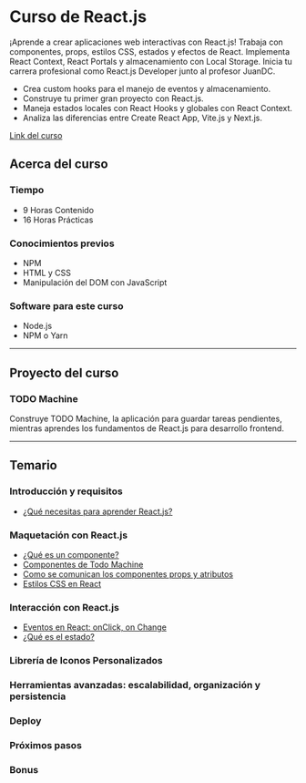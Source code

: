 # Curso de React.js

¡Aprende a crear aplicaciones web interactivas con React.js! Trabaja con componentes, props, estilos CSS, estados y efectos de React. Implementa React Context, React Portals y almacenamiento con Local Storage. Inicia tu carrera profesional como React.js Developer junto al profesor JuanDC.

- Crea custom hooks para el manejo de eventos y almacenamiento.
- Construye tu primer gran proyecto con React.js.
- Maneja estados locales con React Hooks y globales con React Context.
- Analiza las diferencias entre Create React App, Vite.js y Next.js.

[Link del curso](https://platzi.com/cursos/react/)

## Acerca del curso

### Tiempo

- 9 Horas Contenido
- 16 Horas Prácticas

### Conocimientos previos

- NPM
- HTML y CSS
- Manipulación del DOM con JavaScript

### Software para este curso

- Node.js
- NPM o Yarn

----
## Proyecto del curso

### TODO Machine

Construye TODO Machine, la aplicación para guardar tareas pendientes, mientras aprendes los fundamentos de React.js para desarrollo frontend.

----
## Temario

### Introducción y requisitos

- [¿Qué necesitas para aprender React.js?](./Apuntes/Temario%20y%20requisitos/que_necesitas_para_aprender_react.md)

### Maquetación con React.js

- [¿Qué es un componente?](./Apuntes/Maquetacion%20con%20React/que_es_un_componente.md)
- [Componentes de Todo Machine](./Apuntes/Maquetacion%20con%20React/componentes_de_todo_machine.md)
- [Como se comunican los componentes props y atributos](./Apuntes/Maquetacion%20con%20React/como_se_comunican_los_componentes_props_y_atributos.md)
- [Estilos CSS en React](./Apuntes/Maquetacion%20con%20React/estilos_en_react.md)

### Interacción con React.js

- [Eventos en React: onClick, on Change](./Apuntes/interaccion_con_react/eventos_en_react_onclick_on_change.md)
- [¿Qué es el estado?](./Apuntes/interaccion_con_react/que_es_el_estado.md)

### Librería de Iconos Personalizados

### Herramientas avanzadas: escalabilidad, organización y persistencia

### Deploy

### Próximos pasos

### Bonus

